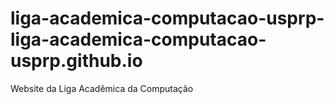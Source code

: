 # liga-academica-computacao-usprp-liga-academica-computacao-usprp.github.io
Website da Liga Acadêmica da Computação
